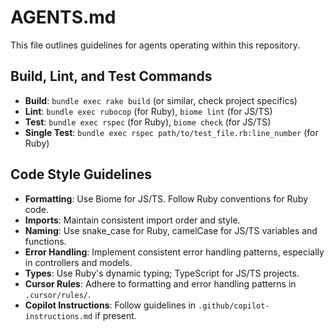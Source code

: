 # AGENTS.md

This file outlines guidelines for agents operating within this repository.

## Build, Lint, and Test Commands

- **Build**: `bundle exec rake build` (or similar, check project specifics)
- **Lint**: `bundle exec rubocop` (for Ruby), `biome lint` (for JS/TS)
- **Test**: `bundle exec rspec` (for Ruby), `biome check` (for JS/TS)
- **Single Test**: `bundle exec rspec path/to/test_file.rb:line_number` (for Ruby)

## Code Style Guidelines

- **Formatting**: Use Biome for JS/TS. Follow Ruby conventions for Ruby code.
- **Imports**: Maintain consistent import order and style.
- **Naming**: Use snake_case for Ruby, camelCase for JS/TS variables and functions.
- **Error Handling**: Implement consistent error handling patterns, especially in controllers and models.
- **Types**: Use Ruby's dynamic typing; TypeScript for JS/TS projects.
- **Cursor Rules**: Adhere to formatting and error handling patterns in `.cursor/rules/`.
- **Copilot Instructions**: Follow guidelines in `.github/copilot-instructions.md` if present.
